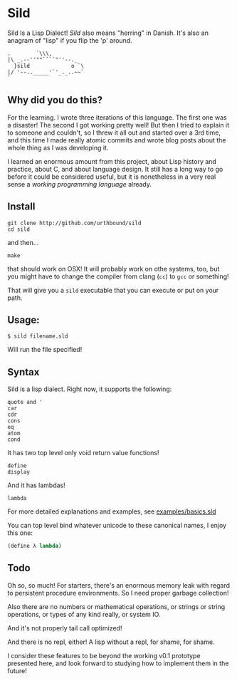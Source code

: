 Sild
=====

Sild Is a Lisp Dialect! _Sild_ also means "herring" in Danish. It's also an
anagram of "lisp" if you flip the 'p' around.

```
.        `\\\,
|\ _.--''""````"''--._
  }sild             o `\
|/ '--.._____'`'_._..~~`
`
```

Why did you do this?
------------------

For the learning. I wrote three iterations of this language. The first one was
a disaster! The second I got working pretty well! But then I tried to explain
it to someone and couldn't, so I threw it all out and started over a 3rd time,
and this time I made really atomic commits and wrote blog posts about the whole
thing as I was developing it.

I learned an enormous amount from this project, about Lisp history and
practice, about C, and about language design. It still has a long way to go
before it could be considered useful, but it is nonetheless in a very real
sense a _working programming language_ already.

Install
----------

```
git clone http://github.com/urthbound/sild
cd sild
```

and then...

```
make
```

that should work on OSX! It will probably work on othe systems, too, but you
might have to change the compiler from clang (`cc`) to `gcc` or something!

That will give you a `sild` executable that you can execute or put on your path.

Usage:
------

```
$ sild filename.sld
```

Will run the file specified!

Syntax
------

Sild is a lisp dialect. Right now, it supports the following:

```
quote and '
car
cdr
cons
eq
atom
cond
```
It has two top level only void return value functions!

```
define
display
```

And it has lambdas!

```
lambda
```

For more detailed explanations and examples, see
[examples/basics.sld](http://github.com/urthbound/sild/blob/master/examples/basics.sld)

You can top level bind whatever unicode to these canonical names, I enjoy this
one:

```scheme
(define λ lambda)
```

Todo
----

Oh so, so much! For starters, there's an enormous memory leak with regard to
persistent procedure environments. So I need proper garbage collection!

Also there are no numbers or mathematical operations, or strings or string
operations, or types of any kind really, or system IO.

And it's not properly tail call optimized!

And there is no repl, either! A lisp without a repl, for shame, for shame.

I consider these features to be beyond the working v0.1 prototype presented
here, and look forward to studying how to implement them in the future!
